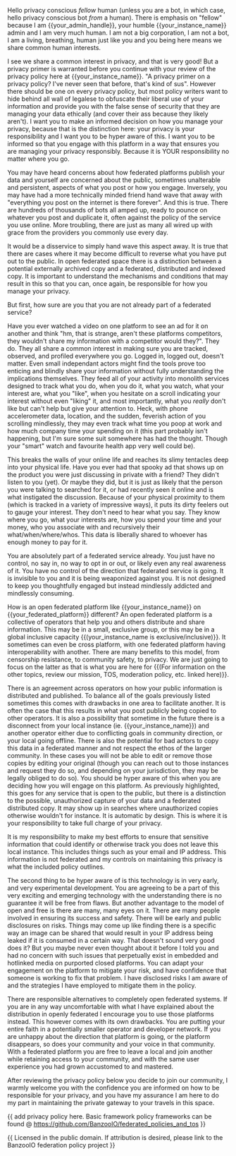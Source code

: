 Hello privacy conscious *fellow* human (unless you are a bot, in which case, hello privacy conscious bot *from* a human). There is emphasis on "fellow" because I am {{your_admin_handle}}, your humble {{your_instance_name}} admin and I am very much human. I am not a big corporation, I am not a bot, I am a living, breathing, human just like you and you being here means we share common human interests.

I see we share a common interest in privacy, and that is very good! But a privacy primer is warranted before you continue with your review of the privacy policy here at {{your_instance_name}}. "A privacy primer on a privacy policy? I've never seen that before, that's kind of sus". However there should be one on every privacy policy, but most policy writers want to hide behind all wall of legalese to obfuscate their liberal use of your information and provide you with the false sense of security that they are managing your data ethically (and cover their ass because they likely aren't). I want you to make an informed decision on how you manage your privacy, because that is the distinction here: your privacy is your responsibility and I want you to be hyper aware of this. I want you to be informed so that you engage with this platform in a way that ensures you are managing your privacy responsibly. Because it is YOUR responsibility no matter where you go.

You may have heard concerns about how federated platforms publish your data and yourself are concerned about the public, sometimes unalterable and persistent, aspects of what you post or how you engage. Inversely, you may have had a more technically minded friend hand wave that away with "everything you post on the internet is there forever". And this is true. There are hundreds of thousands of bots all amped up, ready to pounce on whatever you post and duplicate it, often against the policy of the service you use online. More troubling, there are just as many all wired up with grace from the providers you commonly use every day.

It would be a disservice to simply hand wave this aspect away. It is true that there are cases where it may become difficult to reverse what you have put out to the public. In open federated space there is a distinction between a potential externally archived copy and a federated, distributed and indexed copy. It is important to understand the mechanisms and conditions that may result in this so that you can, once again, be responsible for how you manage your privacy.

But first, how sure are you that you are not already part of a federated service?

Have you ever watched a video on one platform to see an ad for it on another and think "hm, that is strange, aren't these platforms competitors, they wouldn't share my information with a competitor would they?". They do. They all share a common interest in making sure you are tracked, observed, and profiled everywhere you go. Logged in, logged out, doesn't matter. Even small independant actors might find the tools prove too enticing and blindly share your information without fully understanding the implications themselves. They feed all of your activity into monolith services designed to track what you do, when you do it, what you watch, what your interest are, what you "like", when you hesitate on a scroll indicating your interest without even "liking" it, and most importantly, what you *really* don't like but can't help but give your attention to. Heck, with phone accelerometer data, location, and the sudden, feverish action of you scrolling mindlessly, they may even track what time you poop at work and how much company time your spending on it (this part probably isn't happening, but I'm sure some suit somewhere has had the thought. Though your "smart" watch and favourite health app very well could be).

This breaks the walls of your online life and reaches its slimy tentacles deep into your physical life. Have you ever had that spooky ad that shows up on the product you were just discussing in private with a friend? They didn't listen to you (yet). Or maybe they did, but it is just as likely that the person you were talking to searched for it, or had recently seen it online and is what instigated the discussion. Because of your physical proximity to them (which is tracked in a variety of impressive ways), it puts its dirty feelers out to gauge your interest. They don't need to hear what you say. They know where you go, what your interests are, how you spend your time and your money, who you associate with and recursively their what/when/where/whos. This data is liberally shared to whoever has enough money to pay for it.

You are absolutely part of a federated service already. You just have no control, no say in, no way to opt in or out, or likely even any real awareness of it. You have no control of the direction that federated service is going. It is invisible to you and it is being weaponized against you. It is not designed to keep you thoughtfully engaged but instead mindlessly addicted and mindlessly consuming.

How is an open federated platform like {{your_instance_name}} on {{your_federated_platform}} different? An open federated platform is a collective of operators that help you and others distribute and share information. This may be in a small, exclusive group, or this may be in a global inclusive capacity {{(your_instance_name is exclusive/inclusive)}}. It sometimes can even be cross platform, with one federated platform having interoperability with another. There are many benefits to this model, from censorship resistance, to community safety, to privacy. We are just going to focus on the latter as that is what you are here for {{(For information on the other topics, review our mission, TOS, moderation policy, etc. linked here)}}.

There is an agreement across operators on how your public information is distributed and published. To balance all of the goals previously listed sometimes this comes with drawbacks in one area to facilitate another. It is often the case that this results in what you post publicly being copied to other operators. It is also a possibility that sometime in the future there is a disconnect from your local instance (ie. {{your_instance_name}}) and another operator either due to conflicting goals in community direction, or your local going offline. There is also the potential for bad actors to copy this data in a federated manner and not respect the ethos of the larger community. In these cases you will not be able to edit or remove those copies by editing your original (though you can reach out to those instances and request they do so, and depending on your jurisdiction, they may be legally obliged to do so). You should be hyper aware of this when you are deciding how you will engage on this platform. As previously highlighted, this goes for any service that is open to the public, but there is a distinction to the possible, unauthorized capture of your data and a federated distributed copy. It may show up in searches where unauthorized copies otherwise wouldn't for instance. It is automatic by design. This is where it is your responsibility to take full charge of your privacy.

It is my responsibility to make my best efforts to ensure that sensitive information that could identify or otherwise track you does not leave this local instance. This includes things such as your email and IP address. This information is not federated and my controls on maintaining this privacy is what the included policy outlines.

The second thing to be hyper aware of is this technology is in very early, and very experimental development. You are agreeing to be a part of this very exciting and emerging technology with the understanding there is no guarantee it will be free from flaws. But another advantage to the model of open and free is there are many, many eyes on it. There are many people involved in ensuring its success and safety. There will be early and public disclosures on risks. Things may come up like finding there is a specific way an image can be shared that would result in your IP address being leaked if it is consumed in a certain way. That doesn't sound very good does it? But you maybe never even thought about it before I told you and had no concern with such issues that perpetually exist in embedded and hotlinked media on purported closed platforms. You can adapt your engagement on the platform to mitigate your risk, and have confidence that someone is working to fix that problem. I have disclosed risks I am aware of and the strategies I have employed to mitigate them in the policy.

There are responsible alternatives to completely open federated systems. If you are in any way uncomfortable with what I have explained about the distribution in openly federated I encourage you to use those platforms instead. This however comes with its own drawbacks. You are putting your entire faith in a potentially smaller operator and developer network. If you are unhappy about the direction that platform is going, or the platform disappears, so does your community and your voice in that community. With a federated platform you are free to leave a local and join another while retaining access to your community, and with the same user experience you had grown accustomed to and mastered.

After reviewing the privacy policy below you decide to join our community, I warmly welcome you with the confidence you are informed on how to be responsible for your privacy, and you have my assurance I am here to do my part in maintaining the private gateway to your travels in this space.

{{ add privacy policy here. Basic framework policy frameworks can be found @ https://github.com/BanzooIO/federated_policies_and_tos }}

{{ Licensed in the public domain. If attribution is desired, please link to the BanzooIO federation policy project }}
